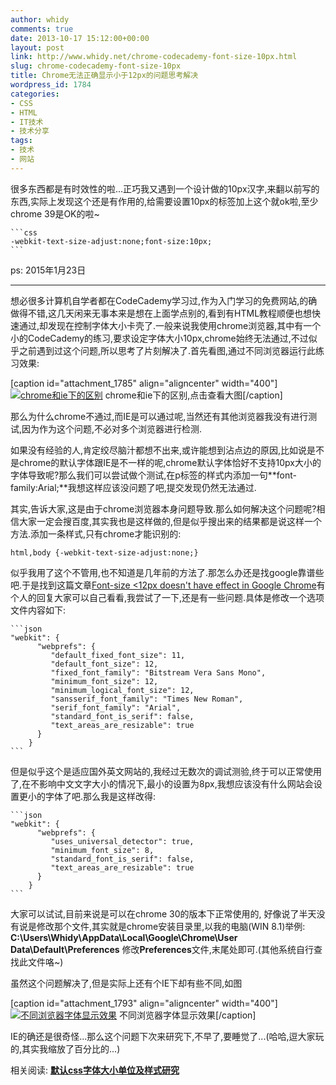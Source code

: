 ```yaml
---
author: whidy
comments: true
date: 2013-10-17 15:12:00+00:00
layout: post
link: http://www.whidy.net/chrome-codecademy-font-size-10px.html
slug: chrome-codecademy-font-size-10px
title: Chrome无法正确显示小于12px的问题思考解决
wordpress_id: 1784
categories:
- CSS
- HTML
- IT技术
- 技术分享
tags:
- 技术
- 网站
---
```


很多东西都是有时效性的啦...正巧我又遇到一个设计做的10px汉字,来翻以前写的东西,实际上发现这个还是有作用的,给需要设置10px的标签加上这个就ok啦,至少chrome 39是OK的啦~

    
    ```css
    -webkit-text-size-adjust:none;font-size:10px;
    ```


ps: 2015年1月23日



* * *



想必很多计算机自学者都在CodeCademy学习过,作为入门学习的免费网站,的确做得不错,这几天闲来无事本来是想在上面学点别的,看到有HTML教程顺便也想快速通过,却发现在控制字体大小卡壳了.一般来说我使用chrome浏览器,其中有一个小的CodeCademy的练习,要求设定字体大小10px,chrome始终无法通过,不过似乎之前遇到过这个问题,所以思考了片刻解决了.首先看图,通过不同浏览器运行此练习效果:

[caption id="attachment_1785" align="aligncenter" width="400"][![chrome和ie下的区别](http://www.whidy.net/wp-content/uploads/2013/10/CodeCademy-400x202.jpg)](http://www.whidy.net/wp-content/uploads/2013/10/CodeCademy.jpg) chrome和ie下的区别,点击查看大图[/caption]

<!-- more -->

那么为什么chrome不通过,而IE是可以通过呢,当然还有其他浏览器我没有进行测试,因为作为这个问题,不必对多个浏览器进行检测.

如果没有经验的人,肯定绞尽脑汁都想不出来,或许能想到沾点边的原因,比如说是不是chrome的默认字体跟IE是不一样的呢,chrome默认字体恰好不支持10px大小的字体导致呢?那么我们可以尝试做个测试,在p标签的样式内添加一句**font-family:Arial;**我想这样应该没问题了吧,提交发现仍然无法通过.

其实,告诉大家,这是由于chrome浏览器本身问题导致.那么如何解决这个问题呢?相信大家一定会搜百度,其实我也是这样做的,但是似乎搜出来的结果都是说这样一个方法.添加一条样式,只有chrome才能识别的:

    
    html,body {-webkit-text-size-adjust:none;}


似乎我用了这个不管用,也不知道是几年前的方法了.那怎么办还是找google靠谱些吧.于是找到这篇文章[Font-size <12px doesn't have effect in Google Chrome](http://stackoverflow.com/questions/2295095/font-size-12px-doesnt-have-effect-in-google-chrome)有个人的回复大家可以自己看看,我尝试了一下,还是有一些问题.具体是修改一个选项文件内容如下:

    
    ```json
    "webkit": {
          "webprefs": {
             "default_fixed_font_size": 11,
             "default_font_size": 12,
             "fixed_font_family": "Bitstream Vera Sans Mono",
             "minimum_font_size": 12,
             "minimum_logical_font_size": 12,
             "sansserif_font_family": "Times New Roman",
             "serif_font_family": "Arial",
             "standard_font_is_serif": false,
             "text_areas_are_resizable": true
          }
      	}
    ```


但是似乎这个是适应国外英文网站的,我经过无数次的调试测验,终于可以正常使用了,在不影响中文文字大小的情况下,最小的设置为8px,我想应该没有什么网站会设置更小的字体了吧.那么我是这样改得:

    
    ```json
    "webkit": {
          "webprefs": {
             "uses_universal_detector": true,
             "minimum_font_size": 8,
             "standard_font_is_serif": false,
             "text_areas_are_resizable": true
          }
      	}
    ```


大家可以试试,目前来说是可以在chrome 30的版本下正常使用的, 好像说了半天没有说是修改那个文件,其实就是chrome安装目录里,以我的电脑(WIN 8.1)举例:
**C:\Users\Whidy\AppData\Local\Google\Chrome\User Data\Default\Preferences**
修改**Preferences**文件,末尾处即可.(其他系统自行查找此文件咯~)

虽然这个问题解决了,但是实际上还有个IE下却有些不同,如图

[caption id="attachment_1793" align="aligncenter" width="400"][![不同浏览器字体显示效果](http://www.whidy.net/wp-content/uploads/2013/10/fontsize-400x274.jpg)](http://www.whidy.net/wp-content/uploads/2013/10/fontsize.jpg) 不同浏览器字体显示效果[/caption]

IE的确还是很奇怪...那么这个问题下次来研究下,不早了,要睡觉了...(哈哈,逗大家玩的,其实我缩放了百分比的...)

相关阅读: **[默认css字体大小单位及样式研究](http://www.whidy.net/wp-admin/post.php?post=748&action=edit)**
